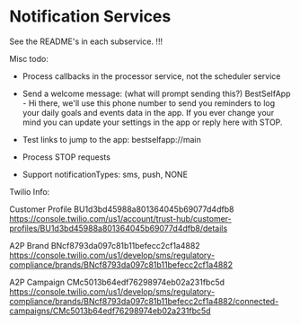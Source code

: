 # Notification Services

See the README's in each subservice. !!!

Misc todo:

* Process callbacks in the processor service, not the scheduler service

* Send a welcome message:
(what will prompt sending this?)
BestSelfApp - Hi there, we'll use this phone number to send you reminders to log your daily goals and events data in the app.  If you ever change your mind you can update your settings in the app or reply here with STOP.

* Test links to jump to the app:
bestselfapp://main

* Process STOP requests

* Support notificationTypes: sms, push, NONE

Twilio Info:

Customer Profile
BU1d3bd45988a801364045b69077d4dfb8
https://console.twilio.com/us1/account/trust-hub/customer-profiles/BU1d3bd45988a801364045b69077d4dfb8/details

A2P Brand
BNcf8793da097c81b11befecc2cf1a4882
https://console.twilio.com/us1/develop/sms/regulatory-compliance/brands/BNcf8793da097c81b11befecc2cf1a4882

A2P Campaign
CMc5013b64edf76298974eb02a231fbc5d
https://console.twilio.com/us1/develop/sms/regulatory-compliance/brands/BNcf8793da097c81b11befecc2cf1a4882/connected-campaigns/CMc5013b64edf76298974eb02a231fbc5d
